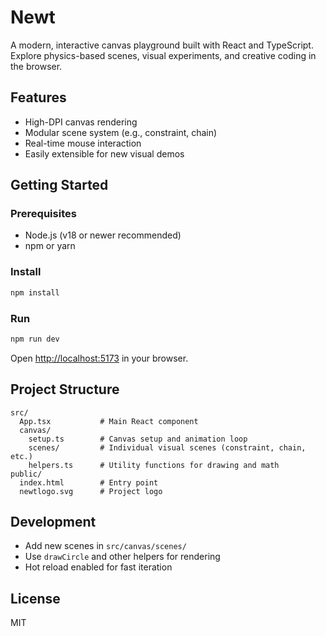 # Newt

A modern, interactive canvas playground built with React and TypeScript. Explore physics-based scenes, visual experiments, and creative coding in the browser.

## Features

- High-DPI canvas rendering
- Modular scene system (e.g., constraint, chain)
- Real-time mouse interaction
- Easily extensible for new visual demos

## Getting Started

### Prerequisites

- Node.js (v18 or newer recommended)
- npm or yarn

### Install

```bash
npm install
```

### Run

```bash
npm run dev
```

Open [http://localhost:5173](http://localhost:5173) in your browser.

## Project Structure

```
src/
  App.tsx           # Main React component
  canvas/
    setup.ts        # Canvas setup and animation loop
    scenes/         # Individual visual scenes (constraint, chain, etc.)
    helpers.ts      # Utility functions for drawing and math
public/
  index.html        # Entry point
  newtlogo.svg      # Project logo
```

## Development

- Add new scenes in `src/canvas/scenes/`
- Use `drawCircle` and other helpers for rendering
- Hot reload enabled for fast iteration

## License

MIT
